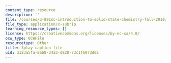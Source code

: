 ```yaml
---
content_type: resource
description: ''
file: /courses/3-091sc-introduction-to-solid-state-chemistry-fall-2010/3123a5fa86b834a3d82873c1f6973d02_yg4M2xmY4bs.srt
file_type: application/x-subrip
learning_resource_types: []
license: https://creativecommons.org/licenses/by-nc-sa/4.0/
ocw_type: OCWFile
resourcetype: Other
title: 3play caption file
uid: 3123a5fa-86b8-34a3-d828-73c1f6973d02
---
```

